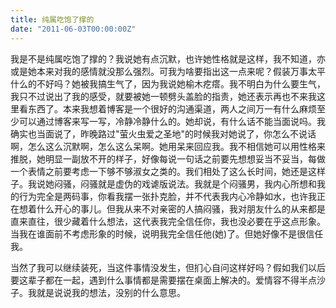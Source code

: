 ```yaml
---
title: 纯属吃饱了撑的
date: "2011-06-03T00:00:00Z"
---
```


我是不是纯属吃饱了撑的？我说她有点沉默，也许她性格就是这样，我不知道，亦或是她本来对我的感情就没那么强烈。可我为啥要指出这一点来呢？假装万事太平什么的不好吗？她被我搞生气了，因为我说她榆木疙瘩。我不明白为什么要生气，我只不过说出了我的感受，就要被她一顿劈头盖脸的指责，她还表示再也不来我这里看东西了。本来我想着博客是一个很好的沟通渠道，两人之间万一有什么麻烦至少可以通过博客来写一写，冷静冷静什么的。她却说，有什么话不能当面说吗。我确实也当面说了，昨晚路过"萤火虫爱之圣地"的时候我对她说了，你怎么不说话啊，怎么这么沉默啊，怎么这么呆啊。她用呆来回应我。我不相信她可以用性格来推脱，她明显一副放不开的样子，好像每说一句话之前要先想想妥当不妥当，每做一个表情之前要考虑一下够不够淑女之类的。我们相处了这么长时间，她还是这样子。我说她闷骚，闷骚就是虚伪的戏谑版说法。我就是个闷骚男，我内心所想和我的行为完全是两码事，你看我摆一张扑克脸，并不代表我内心冷静如水，也许我正在想着什么开心的事儿。但我从来不对亲密的人搞闷骚，我对朋友什么的从来都是直来直往，很少藏着什么想法，这代表我完全信任你，我也没必要在乎这点形象。当我在谁面前不考虑形象的时候，说明我完全信任他(她)了。但她好像不是很信任我。

当然了我可以继续装死，当这件事情没发生，但扪心自问这样好吗？假如我们以后要这辈子都在一起，遇到什么事情都是需要摆在桌面上解决的。爱情容不得半点沙子。我就是说说我的想法，没别的什么意思。
